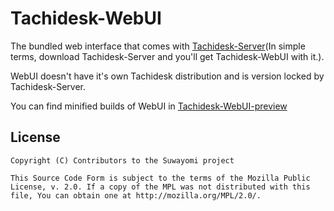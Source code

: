 # Tachidesk-WebUI
The bundled web interface that comes with [Tachidesk-Server](https://github.com/Suwayomi/Tachidesk-Server)(In simple terms, download Tachidesk-Server and you'll get Tachidesk-WebUI with it.).

WebUI doesn't have it's own Tachidesk distribution and is version locked by Tachidesk-Server.

You can find minified builds of WebUI in [Tachidesk-WebUI-preview](https://github.com/Suwayomi/Tachidesk-WebUI-preview)

## License

    Copyright (C) Contributors to the Suwayomi project

    This Source Code Form is subject to the terms of the Mozilla Public
    License, v. 2.0. If a copy of the MPL was not distributed with this
    file, You can obtain one at http://mozilla.org/MPL/2.0/.
